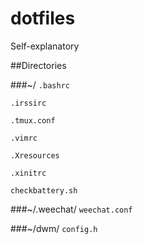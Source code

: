 dotfiles
========
Self-explanatory

##Directories

###~/
`.bashrc`

`.irssirc`

`.tmux.conf`

`.vimrc`

`.Xresources`

`.xinitrc`

`checkbattery.sh`

###~/.weechat/
`weechat.conf`

###~/dwm/
`config.h`
